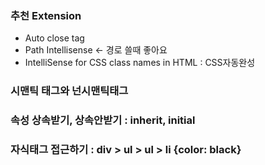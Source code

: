 ### 추천 Extension

- Auto close tag
- Path Intellisense <- 경로 쓸때 좋아요
- IntelliSense for CSS class names in HTML : CSS자동완성

### 시맨틱 태그와 넌시맨틱태그

### 속성 상속받기, 상속안받기 : inherit, initial

### 자식태그 접근하기 : div > ul > ul > li {color: black}
